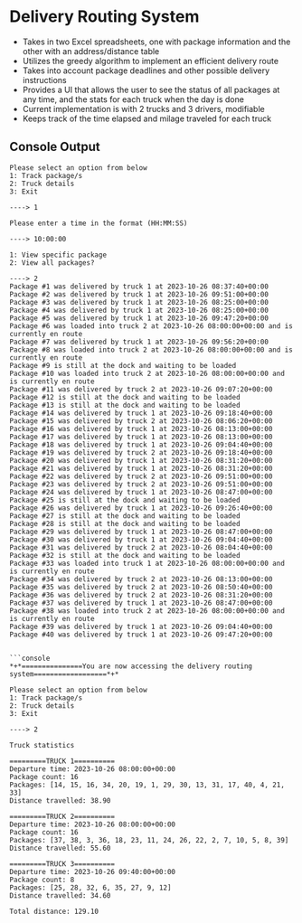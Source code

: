 # Delivery Routing System
- Takes in two Excel spreadsheets, one with package information and the other with an address/distance table
- Utilizes the greedy algorithm to implement an efficient delivery route
- Takes into account package deadlines and other possible delivery instructions
- Provides a UI that allows the user to see the status of all packages at any time, and the stats for each truck when the day is done
- Current implementation is with 2 trucks and 3 drivers, modifiable
- Keeps track of the time elapsed and milage traveled for each truck

## Console Output

```console
Please select an option from below
1: Track package/s
2: Truck details
3: Exit

----> 1

Please enter a time in the format (HH:MM:SS)

----> 10:00:00

1: View specific package
2: View all packages?

----> 2
Package #1 was delivered by truck 1 at 2023-10-26 08:37:40+00:00
Package #2 was delivered by truck 1 at 2023-10-26 09:51:00+00:00
Package #3 was delivered by truck 1 at 2023-10-26 08:25:00+00:00
Package #4 was delivered by truck 1 at 2023-10-26 08:25:00+00:00
Package #5 was delivered by truck 1 at 2023-10-26 09:47:20+00:00
Package #6 was loaded into truck 2 at 2023-10-26 08:00:00+00:00 and is currently en route
Package #7 was delivered by truck 1 at 2023-10-26 09:56:20+00:00
Package #8 was loaded into truck 2 at 2023-10-26 08:00:00+00:00 and is currently en route
Package #9 is still at the dock and waiting to be loaded
Package #10 was loaded into truck 2 at 2023-10-26 08:00:00+00:00 and is currently en route
Package #11 was delivered by truck 2 at 2023-10-26 09:07:20+00:00
Package #12 is still at the dock and waiting to be loaded
Package #13 is still at the dock and waiting to be loaded
Package #14 was delivered by truck 1 at 2023-10-26 09:18:40+00:00
Package #15 was delivered by truck 2 at 2023-10-26 08:06:20+00:00
Package #16 was delivered by truck 1 at 2023-10-26 08:13:00+00:00
Package #17 was delivered by truck 1 at 2023-10-26 08:13:00+00:00
Package #18 was delivered by truck 1 at 2023-10-26 09:04:40+00:00
Package #19 was delivered by truck 2 at 2023-10-26 09:18:40+00:00
Package #20 was delivered by truck 1 at 2023-10-26 08:31:20+00:00
Package #21 was delivered by truck 1 at 2023-10-26 08:31:20+00:00
Package #22 was delivered by truck 2 at 2023-10-26 09:51:00+00:00
Package #23 was delivered by truck 2 at 2023-10-26 09:51:00+00:00
Package #24 was delivered by truck 1 at 2023-10-26 08:47:00+00:00
Package #25 is still at the dock and waiting to be loaded
Package #26 was delivered by truck 1 at 2023-10-26 09:26:40+00:00
Package #27 is still at the dock and waiting to be loaded
Package #28 is still at the dock and waiting to be loaded
Package #29 was delivered by truck 1 at 2023-10-26 08:47:00+00:00
Package #30 was delivered by truck 1 at 2023-10-26 09:04:40+00:00
Package #31 was delivered by truck 2 at 2023-10-26 08:04:40+00:00
Package #32 is still at the dock and waiting to be loaded
Package #33 was loaded into truck 1 at 2023-10-26 08:00:00+00:00 and is currently en route
Package #34 was delivered by truck 2 at 2023-10-26 08:13:00+00:00
Package #35 was delivered by truck 2 at 2023-10-26 08:50:40+00:00
Package #36 was delivered by truck 2 at 2023-10-26 08:31:20+00:00
Package #37 was delivered by truck 1 at 2023-10-26 08:47:00+00:00
Package #38 was loaded into truck 2 at 2023-10-26 08:00:00+00:00 and is currently en route
Package #39 was delivered by truck 1 at 2023-10-26 09:04:40+00:00
Package #40 was delivered by truck 1 at 2023-10-26 09:47:20+00:00


```console
*+*===============You are now accessing the delivery routing system==================*+*

Please select an option from below
1: Track package/s
2: Truck details
3: Exit

----> 2

Truck statistics

=========TRUCK 1==========
Departure time: 2023-10-26 08:00:00+00:00
Package count: 16
Packages: [14, 15, 16, 34, 20, 19, 1, 29, 30, 13, 31, 17, 40, 4, 21, 33]
Distance travelled: 38.90

=========TRUCK 2==========
Departure time: 2023-10-26 08:00:00+00:00
Package count: 16
Packages: [37, 38, 3, 36, 18, 23, 11, 24, 26, 22, 2, 7, 10, 5, 8, 39]
Distance travelled: 55.60

=========TRUCK 3==========
Departure time: 2023-10-26 09:40:00+00:00
Package count: 8
Packages: [25, 28, 32, 6, 35, 27, 9, 12]
Distance travelled: 34.60

Total distance: 129.10


```
